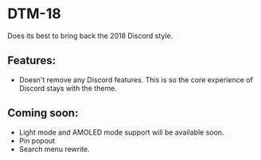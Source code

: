 # DTM-18
Does its best to bring back the 2018 Discord style.

## Features:
- Doesn't remove any Discord features. This is so the core experience of Discord stays with the theme.

## Coming soon:
- Light mode and AMOLED mode support will be available soon.
- Pin popout
- Search menu rewrite.
